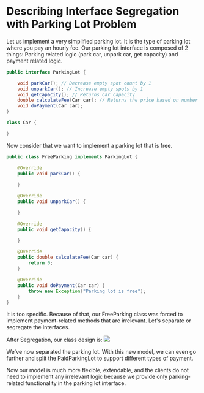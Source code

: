 # Describing Interface Segregation with Parking Lot Problem

Let us implement a very simplified parking lot. It is the type of parking lot where you pay an hourly fee. Our parking lot interface is  composed of 2 things: Parking related logic (park car, unpark car, get capacity) and payment related logic.
```java
public interface ParkingLot {

	void parkCar();	// Decrease empty spot count by 1
	void unparkCar(); // Increase empty spots by 1
	void getCapacity();	// Returns car capacity
	double calculateFee(Car car); // Returns the price based on number of hours
	void doPayment(Car car);
}

class Car {

}
```

Now consider that we want to implement a parking lot that is free.
```java
public class FreeParking implements ParkingLot {

	@Override
	public void parkCar() {
		
	}

	@Override
	public void unparkCar() {

	}

	@Override
	public void getCapacity() {

	}

	@Override
	public double calculateFee(Car car) {
		return 0;
	}

	@Override
	public void doPayment(Car car) {
		throw new Exception("Parking lot is free");
	}
}
```

It is too specific. Because of that, our FreeParking class was forced to implement payment-related methods that are irrelevant. Let's separate or segregate the interfaces.

After Segregation, our class design is:
![](https://erinc.io/wp-content/uploads/2020/08/SOLID-Tutorial-1024x432.png)

We've now separated the parking lot. With this new model, we can even go further and split the PaidParkingLot to support different types of payment.

Now our model is much more flexible, extendable, and the clients do not need to implement any irrelevant logic because we provide only parking-related functionality in the parking lot interface.